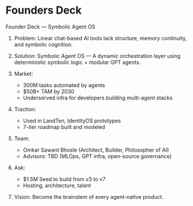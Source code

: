 # Founders Deck

Founder Deck — Symbolic Agent OS

1. Problem:
   Linear chat-based AI tools lack structure, memory continuity, and symbolic cognition.

2. Solution:
   Symbolic Agent OS — A dynamic orchestration layer using deterministic symbolic logic + modular GPT agents.

3. Market:
   - 300M tasks automated by agents
   - $50B+ TAM by 2030
   - Underserved infra for developers building multi-agent stacks

4. Traction:
   - Used in LandTen, IdentityOS prototypes
   - 7-tier roadmap built and modeled

5. Team:
   - Omkar Sawant Bhosle (Architect, Builder, Philosopher of AI)
   - Advisors: TBD (MLOps, GPT infra, open-source governance)

6. Ask:
   - $1.5M Seed to build from v3 to v7
   - Hosting, architecture, talent

7. Vision:
   Become the brainstem of every agent-native product.